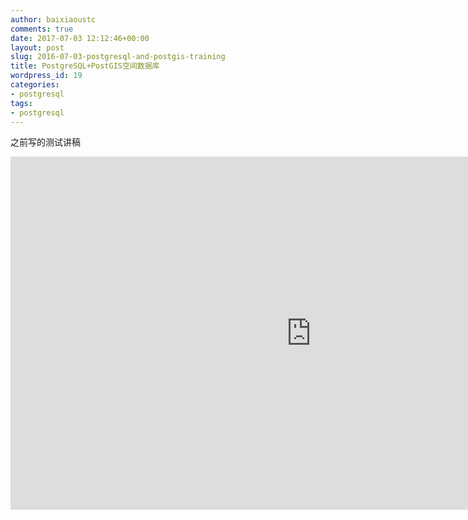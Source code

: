 ```yaml
---
author: baixiaoustc
comments: true
date: 2017-07-03 12:12:46+00:00
layout: post
slug: 2016-07-03-postgresql-and-postgis-training
title: PostgreSQL+PostGIS空间数据库
wordpress_id: 19
categories:
- postgresql
tags:
- postgresql
---
```


之前写的测试讲稿

<iframe src='https://onedrive.live.com/embed?cid=72ADB35B7D43F7CE&resid=72ADB35B7D43F7CE%21115&authkey=AIIwkrDO8zNKzrg&em=2&wdAr=1.7777777777777777' width='962px' height='565px' frameborder='0'>This is an embedded <a target='_blank' href='https://office.com'>Microsoft Office</a> presentation, powered by <a target='_blank' href='https://office.com/webapps'>Office Online</a>.</iframe>